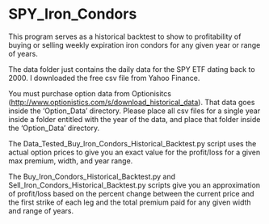 # SPY_Iron_Condors
This program serves as a historical backtest to show to profitability of buying or selling weekly expiration iron condors for any given year or range of years.

The data folder just contains the daily data for the SPY ETF dating back to 2000. I downloaded the free csv file from Yahoo Finance.

You must purchase option data from Optionisitcs (http://www.optionistics.com/s/download_historical_data). That data goes inside the ‘Option_Data’ directory. Please place all csv files for a single year inside a folder entitled with the year of the data, and place that folder inside the ‘Option_Data’ directory.

The Data_Tested_Buy_Iron_Condors_Historical_Backtest.py script uses the actual option prices to give you an exact value for the profit/loss for a given max premium, width, and year range.

The Buy_Iron_Condors_Historical_Backtest.py and Sell_Iron_Condors_Historical_Backtest.py scripts give you an approximation of profit/loss based on the percent change between the current price and the first strike of each leg and the total premium paid for any given width and range of years.
